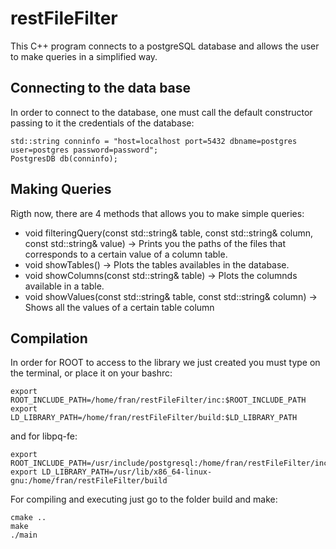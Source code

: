 # restFileFilter
This C++ program connects to a postgreSQL database and allows the user to make queries in a simplified way. 

## Connecting to the data base 
In order to connect to the database, one must call the default constructor passing to it the credentials of the database: 
```
std::string conninfo = "host=localhost port=5432 dbname=postgres user=postgres password=password";
PostgresDB db(conninfo);
```
## Making Queries 
Rigth now, there are 4 methods that allows you to make simple queries:
- void filteringQuery(const std::string& table, const std::string& column, const std::string& value)   -> Prints you the paths of the files that corresponds to  a certain value of a column table.
- void showTables()  -> Plots the tables availables in the database.
- void showColumns(const std::string& table)  -> Plots the columnds available in a table.
- void showValues(const std::string& table, const std::string& column)   -> Shows all the values of a certain table column 

## Compilation
In order for ROOT to access to the library we just created you must type on the terminal, or place it on your bashrc: 
```
export ROOT_INCLUDE_PATH=/home/fran/restFileFilter/inc:$ROOT_INCLUDE_PATH
export LD_LIBRARY_PATH=/home/fran/restFileFilter/build:$LD_LIBRARY_PATH
```
and for libpq-fe: 

```
export ROOT_INCLUDE_PATH=/usr/include/postgresql:/home/fran/restFileFilter/inc
export LD_LIBRARY_PATH=/usr/lib/x86_64-linux-gnu:/home/fran/restFileFilter/build
```
For compiling and executing just go to the folder build and make:
```
cmake ..
make
./main
```

